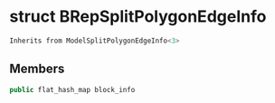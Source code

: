 # struct BRepSplitPolygonEdgeInfo


```cpp
Inherits from ModelSplitPolygonEdgeInfo<3>
```



## Members

```cpp
public flat_hash_map block_info
```



